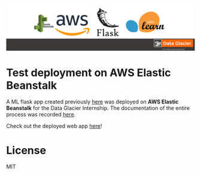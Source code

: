 ![](https://github.com/asherchok/Cloud-and-API-deployment/blob/main/banner.png)

# Test deployment on AWS Elastic Beanstalk

A ML flask app created previously [here](https://github.com/asherchok/flask-deployment) was deployed on **AWS Elastic Beanstalk** for the Data Glacier Internship. The documentation of the entire process was recorded [here](https://github.com/asherchok/Cloud-and-API-deployment/blob/main/Deployment%20on%20Elastic%20Beanstalk.pdf).

Check out the deployed web app [here](https://flask-on-heroku-test-deploy.herokuapp.com/)!

# License
MIT
